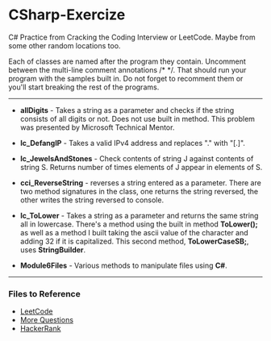 # CSharp-Exercize

C# Practice from Cracking the Coding Interview or LeetCode. Maybe from some other random locations too.

Each of classes are named after the program they contain. Uncomment between the multi-line comment annotations /* */. That should run your program with the samples built in.  Do not forget to recomment them or you'll start breaking the rest of the programs.

-----------

- **allDigits** - Takes a string as a parameter and checks if the string consists of all digits or not. Does not use built in method. This problem was presented by Microsoft Technical Mentor.

- **lc_DefangIP** - Takes a valid IPv4 address and replaces "." with "[.]".

- **lc_JewelsAndStones** - Check contents of string J against contents of string S. Returns number of times elements of J appear in elements of S.

- **cci_ReverseString** - reverses a string entered as a parameter. There are two method signatures in the class, one returns the string reversed, the other writes the string reversed to console.

- **lc_ToLower** - Takes a string as a parameter and returns the same string all in lowercase. There's a method using the built in method **ToLower();** as well as a method I built taking the ascii value of the character and adding 32 if it is capitalized. This second method, **ToLowerCaseSB;**, uses **StringBuilder**.

- **Module6Files** - Various methods to manipulate files using **C#**.

-----------

### Files to Reference

- [LeetCode](http://www.leetcode.com)
- [More Questions](https://ankitsharmablogs.com/csharp-coding-questions-for-technical-interviews/)
- [HackerRank](http://www.hackerrank.com)
